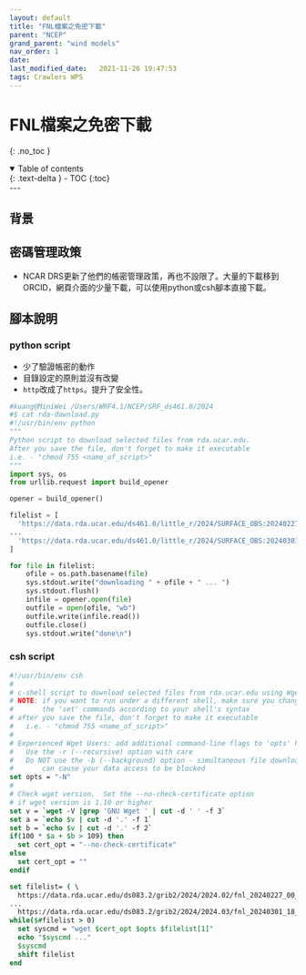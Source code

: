 ```yaml
---
layout: default
title: "FNL檔案之免密下載"
parent: "NCEP"
grand_parent: "wind models"
nav_order: 1
date:               
last_modified_date:   2021-11-26 19:47:53
tags: Crawlers WPS
---
```


# FNL檔案之免密下載

{: .no_toc }

<details open markdown="block">
  <summary>
    Table of contents
  </summary>
  {: .text-delta }
- TOC
{:toc}
</details>
---

## 背景

## 密碼管理政策

- NCAR DRS更新了他們的帳密管理政策，再也不設限了。大量的下載移到ORCID，網頁介面的少量下載，可以使用python或csh腳本直接下載。
  
## 腳本說明

### python script

- 少了驗證帳密的動作
- 目錄設定的原則並沒有改變
- `http`改成了`https`。提升了安全性。

```python
#kuang@MiniWei /Users/WRF4.1/NCEP/SRF_ds461.0/2024
#$ cat rda-download.py 
#!/usr/bin/env python
""" 
Python script to download selected files from rda.ucar.edu.
After you save the file, don't forget to make it executable
i.e. - "chmod 755 <name_of_script>"
"""
import sys, os
from urllib.request import build_opener

opener = build_opener()

filelist = [
  'https://data.rda.ucar.edu/ds461.0/little_r/2024/SURFACE_OBS:2024022700',
...
  'https://data.rda.ucar.edu/ds461.0/little_r/2024/SURFACE_OBS:2024030118'
]

for file in filelist:
    ofile = os.path.basename(file)
    sys.stdout.write("downloading " + ofile + " ... ")
    sys.stdout.flush()
    infile = opener.open(file)
    outfile = open(ofile, "wb")
    outfile.write(infile.read())
    outfile.close()
    sys.stdout.write("done\n")
```
### csh script


```csh
#!/usr/bin/env csh
#
# c-shell script to download selected files from rda.ucar.edu using Wget
# NOTE: if you want to run under a different shell, make sure you change
#       the 'set' commands according to your shell's syntax
# after you save the file, don't forget to make it executable
#   i.e. - "chmod 755 <name_of_script>"
#
# Experienced Wget Users: add additional command-line flags to 'opts' here
#   Use the -r (--recursive) option with care
#   Do NOT use the -b (--background) option - simultaneous file downloads
#       can cause your data access to be blocked
set opts = "-N"
#
# Check wget version.  Set the --no-check-certificate option 
# if wget version is 1.10 or higher
set v = `wget -V |grep 'GNU Wget ' | cut -d ' ' -f 3`
set a = `echo $v | cut -d '.' -f 1`
set b = `echo $v | cut -d '.' -f 2`
if(100 * $a + $b > 109) then
  set cert_opt = "--no-check-certificate"
else
  set cert_opt = ""
endif

set filelist= ( \
  https://data.rda.ucar.edu/ds083.2/grib2/2024/2024.02/fnl_20240227_00_00.grib2  \
...
  https://data.rda.ucar.edu/ds083.2/grib2/2024/2024.03/fnl_20240301_18_00.grib2  \)
while($#filelist > 0)
  set syscmd = "wget $cert_opt $opts $filelist[1]"
  echo "$syscmd ..."
  $syscmd
  shift filelist
end

```
